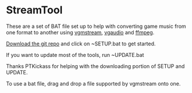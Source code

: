 # StreamTool

These are a set of BAT file set up to help with converting game music from one format to another using [vgmstream](https://github.com/kode54/vgmstream), [vgaudio](https://github.com/Thealexbarney/VGAudio) and [ffmpeg](https://github.com/FFmpeg/FFmpeg).

[Download the git repo](https://github.com/slashiee/StreamTool/archive/master.zip) and click on ~SETUP.bat to get started.

If you want to update most of the tools, run ~UPDATE.bat

Thanks PTKickass for helping with the downloading portion of SETUP and UPDATE.

To use a bat file, drag and drop a file supported by vgmstream onto one.
